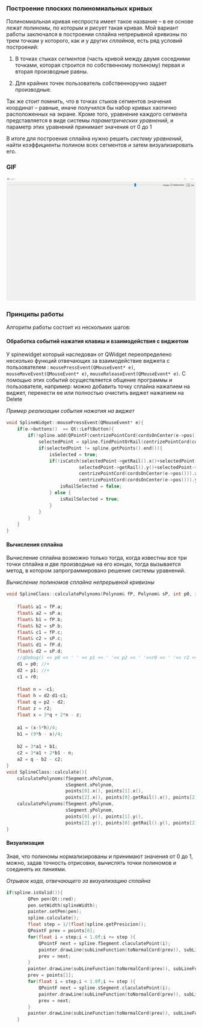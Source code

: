 ### Построение плоских полиномиальных кривых

Полиномиальная кривая неспроста имеет такое название – в ее основе лежат _полиномы_, по которым и рисует такая кривая. Мой вариант работы заключался в построении сплайна непрерывной кривизны по трем точкам у которого, как и у других _сплайнов_, есть ряд условий построений: 

1)	В точках стыках _сегментов_ (часть кривой между двумя соседними точками, которая строится по собственному полиному) первая и вторая производные равны.

2)	Для крайних точек пользователь собственноручно задает производные.

Так же стоит помнить, что в точках стыков сегментов значения координат – равные, иначе получился бы набор кривых хаотично расположенных на экране. Кроме того, уравнение каждого сегмента представляется в виде системы _параметрических уравнений_, и параметр этих уравнений принимает значения от 0 до 1

В итоге для построения сплайна нужно решить _систему уравнений_, найти коэффициенты полином всех сегментов и затем визуализировать его.

### GIF

![](lab7.gif)

### Принципы работы

Алгоритм работы состоит из нескольких шагов:

#### Обработка событий нажатия клавиш и взаимодействия с виджетом

У spinewidget который наследован от QWidget переопределено несколько функций отвечающих за взаимодействие виджета с пользователем : ```mousePressEvent(QMouseEvent* e)```, ```mouseMoveEvent(QMouseEvent* e)```, ```mouseReleaseEvent(QMouseEvent* e)```. С помощью этих событий осуществляется общение программы и пользователя, например: можно добавить точку сплайна нажатием на виджет, перенести ее или полностью очистить виджет нажатием на Delete

_Пример реализации события нажатия на виджет_

```c++
void SplineWidget::mousePressEvent(QMouseEvent* e){
    if(e->buttons()  == Qt::LeftButton){
        if(!spline.add(QPointF(centrizePointCord(cordsOnCenter(e->pos()))))){
            selectedPoint = spline.findPointOrRail(centrizePointCord(cordsOnCenter(e->pos())));
            if(selectedPoint != spline.getPoints().end()){
                isSelected = true;
                if(!isCatch(selectedPoint->getRail().x()+selectedPoint->x(),
                           selectedPoint->getRail().y()+selectedPoint->y(),
                           centrizePointCord(cordsOnCenter(e->pos())).x(),
                           centrizePointCord(cordsOnCenter(e->pos())).y())){
                    isRailSelected = false;
                } else {
                    isRailSelected = true;
                }
            }
        }
    }
}
```

#### Вычисления cплайна

Вычисление сплайна возможно только тогда, когда известны все три точки сплайна и две производные на его концах, тогда вызывается метод, в котором запрограммировано решение системы уравнений.

_Вычисление полиномов сплайна непрерывной кривизны_

```c++
void SplineClass::calculatePolynoms(Polynom& fP, Polynom& sP, int p0, int p1, int p2, int r0, int r2){

    float& a1 = fP.a;
    float& a2 = sP.a;
    float& b1 = fP.b;
    float& b2 = sP.b;
    float& c1 = fP.c;
    float& c2 = sP.c;
    float& d1 = fP.d;
    float& d2 = sP.d;
    //qDebug() << p0 << ' ' << p1 << ' '<< p2 << ' '<<r0 << ' '<< r2 << '\n';
    d1 = p0; //+
    d2 = p1; //+
    c1 = r0;

    float n = -c1;
    float h = d2-d1-c1;
    float q = p2 - d2;
    float z = r2;
    float x = 3*q + 2*n - z;

    a1 = (x-5*h)/4;
    b1 = (9*h - x)/4;

    b2 = 3*a1 + b1;
    c2 = 3*a1 + 2*b1 - n;
    a2 = q - b2 - c2;
}
void SplineClass::calculate(){
    calculatePolynoms(fSegment.xPolynom,
                      sSegment.xPolynom,
                      points[0].x(), points[1].x(),
                      points[2].x(), points[0].getRail().x(), points[2].getRail().x());
    calculatePolynoms(fSegment.yPolynom,
                      sSegment.yPolynom,
                      points[0].y(), points[1].y(),
                      points[2].y(), points[0].getRail().y(), points[2].getRail().y());
}
```

#### Визуализация

Зная, что полиномы нормализированы и принимают значения от 0 до 1, можно, задав точность отрисовки, вычислять точки полиномов и соединять их линиями. 

_Отрывок кода, отвечающего за визуализацию сплайна_

```c++
if(spline.isValid()){
        QPen pen(Qt::red);
        pen.setWidth(splineWidth);
        painter.setPen(pen);
        spline.calculate();
        float step = 1/(float)spline.getPresicion();
        QPointF prev = points[0];
        for(float i = step;i < 1.0f;i += step ){
            QPointF next = spline.fSegment.claculatePoint(i);
            painter.drawLine(subLineFunction(toNormalCord(prev)), subLineFunction(toNormalCord(next)));
            prev = next;
        }
        painter.drawLine(subLineFunction(toNormalCord(prev)), subLineFunction(toNormalCord(spline.fSegment.claculatePoint(1))));
        prev = points[1];
        for(float i = step;i < 1.0f;i += step ){
            QPointF next = spline.sSegment.claculatePoint(i);
            painter.drawLine(subLineFunction(toNormalCord(prev)), subLineFunction(toNormalCord(next)));
            prev = next;
        }
        painter.drawLine(subLineFunction(toNormalCord(prev)), subLineFunction(toNormalCord(spline.sSegment.claculatePoint(1))));
    }
```
